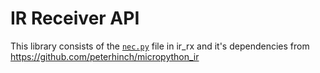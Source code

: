 # IR Receiver API

This library consists of the [`nec.py`](https://github.com/peterhinch/micropython_ir/blob/1b7d41e753d37c95541e0ef173a97d8a5723c4f5/ir_rx/nec.py) file in ir_rx and it's dependencies from https://github.com/peterhinch/micropython_ir
